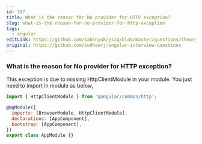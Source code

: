 ```yaml
---
id: 197
title: What is the reason for No provider for HTTP exception?
slug: what-is-the-reason-for-no-provider-for-http-exception
tags:
  - angular
editLink: https://github.com/sakhnyuk/jsiq/blob/master/questions/theory/angular/197.md
original: https://github.com/sudheerj/angular-interview-questions
---
```


### What is the reason for No provider for HTTP exception?

This exception is due to missing HttpClientModule in your module. You just need to import in module as below,

```javascript
import { HttpClientModule } from '@angular/common/http';

@NgModule({
  imports: [BrowserModule, HttpClientModule],
  declarations: [AppComponent],
  bootstrap: [AppComponent],
})
export class AppModule {}
```